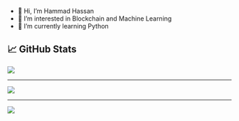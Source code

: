 - 👋 Hi, I’m Hammad Hassan
- 👀 I’m interested in Blockchain and Machine Learning
- 🌱 I’m currently learning Python


## 📈 GitHub Stats

<a href="#">
  <img align="center" src="https://github-readme-stats.vercel.app/api/top-langs/?username=hamadhassan3&langs_count=8&layout=compact&show_icons=true&theme=dark" />
</a>
<hr>
<a href="#">
 <img align="center" src="https://github-readme-streak-stats.herokuapp.com/?user=hamadhassan3&theme=dark">
 </a>

<hr>
<a href="#">
  <img align="center" src="https://github-readme-stats.vercel.app/api?username=hamadhassan3&show_icons=true&layout=compact&theme=dark&hide=stars" />
</a>
